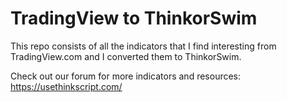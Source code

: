 # TradingView to ThinkorSwim
This repo consists of all the indicators that I find interesting from TradingView.com and I converted them to ThinkorSwim.

Check out our forum for more indicators and resources: https://usethinkscript.com/
